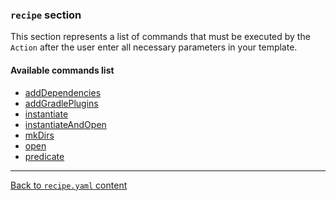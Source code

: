 ### `recipe` section

This section represents a list of commands that must be executed by the `Action` after the user enter
all necessary parameters in your template.

#### Available commands list

- [addDependencies](./recipe_commands/ADD_DEPENDENCIES.md)
- [addGradlePlugins](./recipe_commands/ADD_GRADLE_PLUGINS.md)
- [instantiate](./recipe_commands/INSTANTIATE.md)
- [instantiateAndOpen](./recipe_commands/INSTANTIATE_AND_OPEN.md)
- [mkDirs](./recipe_commands/MK_DIRS.md)
- [open](./recipe_commands/OPEN.md)
- [predicate](./recipe_commands/PREDICATE.md)

---

[Back to `recipe.yaml` content](../RECIPE_CONTENT.md)
